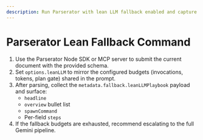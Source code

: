 ```yaml
---
description: Run Parserator with lean LLM fallback enabled and capture the playbook output for downstream agents.
---
```


# Parserator Lean Fallback Command

1. Use the Parserator Node SDK or MCP server to submit the current document with the provided schema.
2. Set `options.leanLLM` to mirror the configured budgets (invocations, tokens, plan gate) shared in the prompt.
3. After parsing, collect the `metadata.fallback.leanLLMPlaybook` payload and surface:
   - `headline`
   - `overview` bullet list
   - `spawnCommand`
   - Per-field `steps`
4. If the fallback budgets are exhausted, recommend escalating to the full Gemini pipeline.
